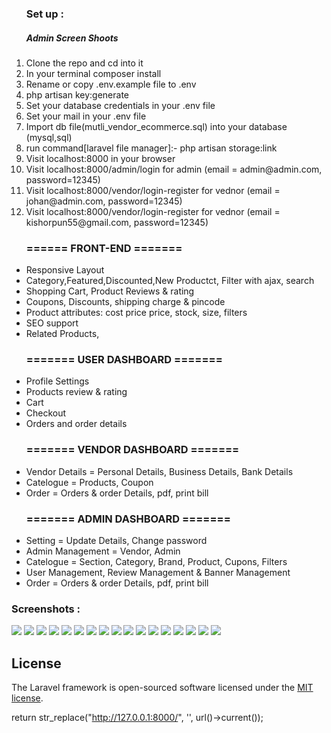 <ol type="1">
    <h3>
        Set up :
    </h3>
    <h5>Admin Screen Shoots</h5>
    <li>Clone the repo and cd into it</li>
    <li>In your terminal composer install</li>
    <li>Rename or copy .env.example file to .env</li>
    <li>php artisan key:generate</li>
    <li>Set your database credentials in your .env file</li>
    <li>Set your mail in your .env file </li>
    <li>Import db file(mutli_vendor_ecommerce.sql) into your database (mysql,sql)</li>
    <li>run command[laravel file manager]:- php artisan storage:link</li>
    <li>Visit localhost:8000 in your browser</li>
    <li>Visit localhost:8000/admin/login for admin (email = admin@admin.com, password=12345)</li>
    <li>Visit localhost:8000/vendor/login-register for vednor (email = johan@admin.com, password=12345)</li>
    <li>Visit localhost:8000/vendor/login-register for vednor (email = kishorpun55@gmail.com, password=12345)</li>
</ol>
<ul> 
    <h3>
        ====== FRONT-END =======
    </h3>
    <li>Responsive Layout</li>
    <li>Category,Featured,Discounted,New Productct, Filter with ajax, search</li>
    <li>Shopping Cart, Product Reviews & rating</li>
    <li>Coupons, Discounts, shipping charge & pincode</li>
    <li>Product attributes: cost price price, stock, size, filters</li>
    <li>SEO support</li>
    <li>Related Products,</li>

</ul>
<ul>
    <h3>======= USER DASHBOARD =======</h3>
    <li>Profile Settings</li>
    <li>Products review  & rating</li>
    <li>Cart</li>
    <li>Checkout</li>
    <li>Orders and order details</li>
</ul>
<ul>
    <h3>======= VENDOR DASHBOARD =======</h3>
    <li> Vendor Details = Personal Details, Business Details, Bank Details </li>
    <li>Catelogue = Products, Coupon</li>
    <li>Order = Orders & order Details, pdf, print bill</li>
</ul>
<ul>
    <h3>======= ADMIN DASHBOARD =======</h3>
    <li>Setting = Update Details, Change password</li>
    <li>Admin Management = Vendor, Admin</li>
    <li>Catelogue = Section, Category, Brand, Product, Cupons, Filters</li>
    <li>User Management, Review Management & Banner Management</li>
    <li>Order = Orders & order Details, pdf, print bill</li>    
</ul>
<h3>Screenshots :</h3>
<img src="https://github.com/kishorpun67/multi_vendor_ecommerce/assets/71880698/80970ca6-5f38-4695-81df-4541cbc9a75c" />
<img src="https://github.com/kishorpun67/multi_vendor_ecommerce/assets/71880698/9aea210f-cbb9-422b-a48e-4b02cd78f8bc">
 <img src="https://github.com/kishorpun67/multi_vendor_ecommerce/assets/71880698/1347b5d9-2aa0-4e56-b69f-682b40e89039">
<img src="https://github.com/kishorpun67/multi_vendor_ecommerce/assets/71880698/e06871b8-61d0-4cc0-9fbf-a124c8d0ccfe">
 <img src="https://github.com/kishorpun67/multi_vendor_ecommerce/assets/71880698/c9b741aa-adc4-46f6-9387-8e0f50ec39b4">
<img src="https://github.com/kishorpun67/multi_vendor_ecommerce/assets/71880698/92b1ca04-b88e-43fc-a079-c57fad5c6ab4">
<img src="https://github.com/kishorpun67/multi_vendor_ecommerce/assets/71880698/a4ceea9d-754a-4f1c-b93c-9129e6ac7da8">
<img src="https://github.com/kishorpun67/multi_vendor_ecommerce/assets/71880698/f4041038-c2f0-4938-a2a0-495aa3a0bef5">
<img src="https://github.com/kishorpun67/multi_vendor_ecommerce/assets/71880698/c1b2fc56-2943-438e-a5a0-553774f11949">
<img src="https://github.com/kishorpun67/multi_vendor_ecommerce/assets/71880698/b8f82ec7-9f1f-42f5-83c8-12049e779728">
<img src="https://github.com/kishorpun67/multi_vendor_ecommerce/assets/71880698/3064577d-0642-4d97-81ae-bcd91d618744">
<img src="https://github.com/kishorpun67/multi_vendor_ecommerce/assets/71880698/e0ec474c-b41f-416e-8dad-76abe961b3f7">
<img src="https://github.com/kishorpun67/multi_vendor_ecommerce/assets/71880698/16b3214d-9937-4676-a3ef-3f43cd840ff8">
<img src="https://github.com/kishorpun67/multi_vendor_ecommerce/assets/71880698/ff7d4824-f3b6-4b1b-b3f0-1dbe0cabd603">
<img src="https://github.com/kishorpun67/multi_vendor_ecommerce/assets/71880698/5b58772f-c1c5-4776-8767-7f2efd201e39">
<img src="https://github.com/kishorpun67/multi_vendor_ecommerce/assets/71880698/fe701db4-9201-4ceb-8a64-43f014473c3c">
<img src="https://github.com/kishorpun67/multi_vendor_ecommerce/assets/71880698/7efc1558-6ffe-4edf-9e5b-8696358d72d4">
<img src=" ">
<img src=" ">
<img src=" ">
<img src=" ">







 



## License

The Laravel framework is open-sourced software licensed under the [MIT license](https://opensource.org/licenses/MIT).

 return str_replace("http://127.0.0.1:8000/", '', url()->current());
